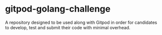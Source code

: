 # gitpod-golang-challenge
A repository designed to be used along with Gitpod in order for candidates to develop, test and submit their code with minimal overhead.
